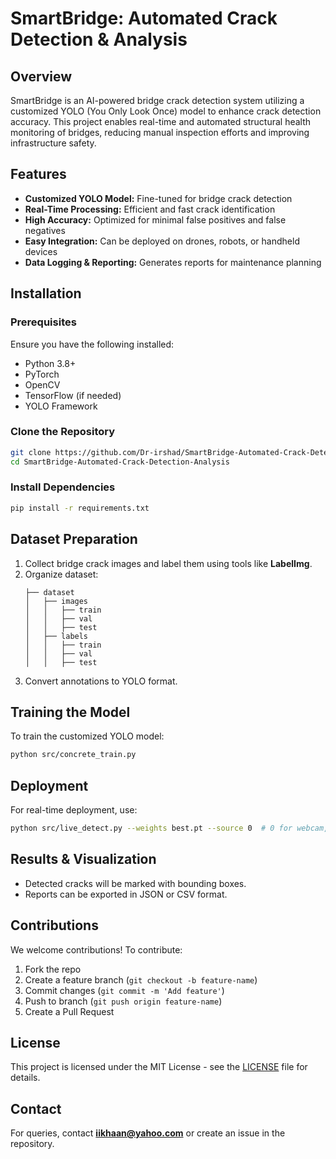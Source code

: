 # SmartBridge: Automated Crack Detection & Analysis

## Overview
SmartBridge is an AI-powered bridge crack detection system utilizing a customized YOLO (You Only Look Once) model to enhance crack detection accuracy. This project enables real-time and automated structural health monitoring of bridges, reducing manual inspection efforts and improving infrastructure safety.

## Features
- **Customized YOLO Model:** Fine-tuned for bridge crack detection
- **Real-Time Processing:** Efficient and fast crack identification
- **High Accuracy:** Optimized for minimal false positives and false negatives
- **Easy Integration:** Can be deployed on drones, robots, or handheld devices
- **Data Logging & Reporting:** Generates reports for maintenance planning

## Installation
### Prerequisites
Ensure you have the following installed:
- Python 3.8+
- PyTorch
- OpenCV
- TensorFlow (if needed)
- YOLO Framework

### Clone the Repository
```bash
git clone https://github.com/Dr-irshad/SmartBridge-Automated-Crack-Detection-Analysis.git
cd SmartBridge-Automated-Crack-Detection-Analysis
```

### Install Dependencies
```bash
pip install -r requirements.txt
```

## Dataset Preparation
1. Collect bridge crack images and label them using tools like **LabelImg**.
2. Organize dataset:
   ```
   ├── dataset
   │   ├── images
   │   │   ├── train
   │   │   ├── val
   │   │   ├── test
   │   ├── labels
   │   │   ├── train
   │   │   ├── val
   │   │   ├── test
   ```
3. Convert annotations to YOLO format.

## Training the Model
To train the customized YOLO model:
```bash
python src/concrete_train.py 
```

## Deployment
For real-time deployment, use:
```bash
python src/live_detect.py --weights best.pt --source 0  # 0 for webcam, video path for pre-recorded footage
```

## Results & Visualization
- Detected cracks will be marked with bounding boxes.
- Reports can be exported in JSON or CSV format.

## Contributions
We welcome contributions! To contribute:
1. Fork the repo
2. Create a feature branch (`git checkout -b feature-name`)
3. Commit changes (`git commit -m 'Add feature'`)
4. Push to branch (`git push origin feature-name`)
5. Create a Pull Request

## License
This project is licensed under the MIT License - see the [LICENSE](LICENSE) file for details.

## Contact
For queries, contact **iikhaan@yahoo.com** or create an issue in the repository.
